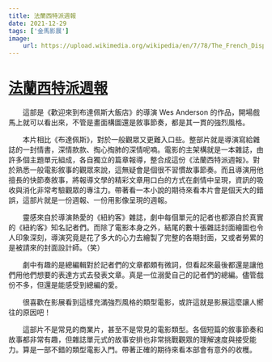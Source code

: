 ```yaml
---
title: 法蘭西特派週報
date: 2021-12-29
tags: ['金馬影展']
image:
    url: https://upload.wikimedia.org/wikipedia/en/7/78/The_French_Dispatch.jpeg
---
```


# [法蘭西特派週報](https://en.wikipedia.org/wiki/The_French_Dispatch)

　　這部是《歡迎來到布達佩斯大飯店》的導演 Wes Anderson 的作品，開場戲馬上就可以看出來，不管是畫面構圖還是敘事節奏，都是其一貫的強烈風格。

　　本片相比《布達佩斯》，對於一般觀眾又更難入口些。整部片就是導演寫給雜誌的一封情書，深情款款、掏心掏肺的深情呢喃。電影的主架構就是一本雜誌，由許多個主題單元組成，各自獨立的篇章報導，整合成這份《法蘭西特派週報》。對於熟悉一般電影敘事的觀眾來說，這無疑會是個很不習慣故事節奏。而且導演用他擅長的快節奏敘事，將報導文學的精彩文章用口白的方式在劇情中呈現，資訊的吸收與消化非常考驗觀眾的專注力。帶著看一本小說的期待來看本片會是個天大的錯誤，這部片就是一份週報、一份用影像呈現的週報。

　　靈感來自於導演熱愛的《紐約客》雜誌，劇中每個單元的記者也都源自於真實的《紐約客》知名記者們。而除了電影本身之外，結尾的數十張雜誌封面繪圖也令人印象深刻，導演究竟是花了多大的心力去繪製了完整的各期封面，又或者勞累的是被請來的封面設計師。（笑）

　　劇中有趣的是總編輯對於記者們的文章都頗有微詞，但看起來最後都還是讓他們用他們想要的表達方式去發表文章。真是一位溺愛自己的記者們的總編。儘管戲份不多，但還是能感受到總編的愛。

　　很喜歡在影展看到這樣充滿強烈風格的類型電影，或許這就是影展這麼讓人嚮往的原因吧！

　　這部片不是常見的商業片，甚至不是常見的電影類型。各個短篇的敘事節奏和故事都非常有趣，但雜誌單元式的故事安排也非常挑戰觀眾的理解速度與接受能力。算是一部不錯的類型電影入門。帶著正確的期待來看本部會有意外的收穫。
